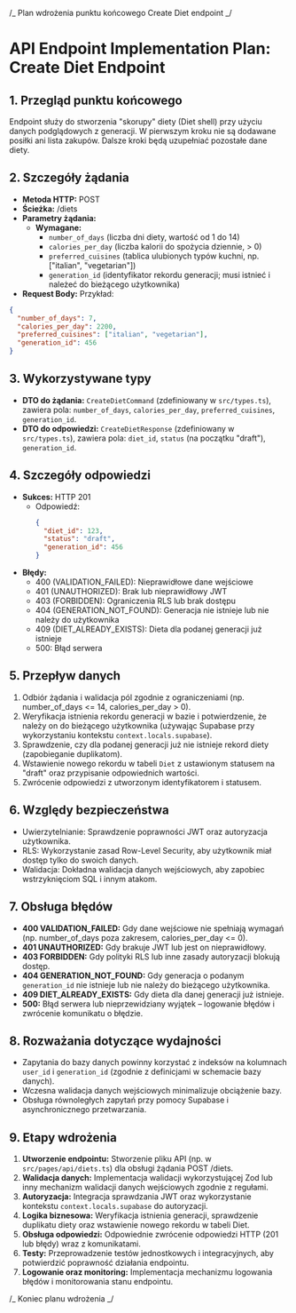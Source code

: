 /_ Plan wdrożenia punktu końcowego Create Diet endpoint _/

# API Endpoint Implementation Plan: Create Diet Endpoint

## 1. Przegląd punktu końcowego

Endpoint służy do stworzenia "skorupy" diety (Diet shell) przy użyciu danych podglądowych z generacji. W pierwszym kroku nie są dodawane posiłki ani lista zakupów. Dalsze kroki będą uzupełniać pozostałe dane diety.

## 2. Szczegóły żądania

- **Metoda HTTP:** POST
- **Ścieżka:** /diets
- **Parametry żądania:**
  - **Wymagane:**
    - `number_of_days` (liczba dni diety, wartość od 1 do 14)
    - `calories_per_day` (liczba kalorii do spożycia dziennie, > 0)
    - `preferred_cuisines` (tablica ulubionych typów kuchni, np. ["italian", "vegetarian"])
    - `generation_id` (identyfikator rekordu generacji; musi istnieć i należeć do bieżącego użytkownika)
- **Request Body:** Przykład:

```json
{
  "number_of_days": 7,
  "calories_per_day": 2200,
  "preferred_cuisines": ["italian", "vegetarian"],
  "generation_id": 456
}
```

## 3. Wykorzystywane typy

- **DTO do żądania:** `CreateDietCommand` (zdefiniowany w `src/types.ts`), zawiera pola: `number_of_days`, `calories_per_day`, `preferred_cuisines`, `generation_id`.
- **DTO do odpowiedzi:** `CreateDietResponse` (zdefiniowany w `src/types.ts`), zawiera pola: `diet_id`, `status` (na początku "draft"), `generation_id`.

## 4. Szczegóły odpowiedzi

- **Sukces:** HTTP 201
  - Odpowiedź:
    ```json
    {
      "diet_id": 123,
      "status": "draft",
      "generation_id": 456
    }
    ```
- **Błędy:**
  - 400 (VALIDATION_FAILED): Nieprawidłowe dane wejściowe
  - 401 (UNAUTHORIZED): Brak lub nieprawidłowy JWT
  - 403 (FORBIDDEN): Ograniczenia RLS lub brak dostępu
  - 404 (GENERATION_NOT_FOUND): Generacja nie istnieje lub nie należy do użytkownika
  - 409 (DIET_ALREADY_EXISTS): Dieta dla podanej generacji już istnieje
  - 500: Błąd serwera

## 5. Przepływ danych

1. Odbiór żądania i walidacja pól zgodnie z ograniczeniami (np. number_of_days <= 14, calories_per_day > 0).
2. Weryfikacja istnienia rekordu generacji w bazie i potwierdzenie, że należy on do bieżącego użytkownika (używając Supabase przy wykorzystaniu kontekstu `context.locals.supabase`).
3. Sprawdzenie, czy dla podanej generacji już nie istnieje rekord diety (zapobieganie duplikatom).
4. Wstawienie nowego rekordu w tabeli `Diet` z ustawionym statusem na "draft" oraz przypisanie odpowiednich wartości.
5. Zwrócenie odpowiedzi z utworzonym identyfikatorem i statusem.

## 6. Względy bezpieczeństwa

- Uwierzytelnianie: Sprawdzenie poprawności JWT oraz autoryzacja użytkownika.
- RLS: Wykorzystanie zasad Row-Level Security, aby użytkownik miał dostęp tylko do swoich danych.
- Walidacja: Dokładna walidacja danych wejściowych, aby zapobiec wstrzyknięciom SQL i innym atakom.

## 7. Obsługa błędów

- **400 VALIDATION_FAILED:** Gdy dane wejściowe nie spełniają wymagań (np. number_of_days poza zakresem, calories_per_day <= 0).
- **401 UNAUTHORIZED:** Gdy brakuje JWT lub jest on nieprawidłowy.
- **403 FORBIDDEN:** Gdy polityki RLS lub inne zasady autoryzacji blokują dostęp.
- **404 GENERATION_NOT_FOUND:** Gdy generacja o podanym `generation_id` nie istnieje lub nie należy do bieżącego użytkownika.
- **409 DIET_ALREADY_EXISTS:** Gdy dieta dla danej generacji już istnieje.
- **500:** Błąd serwera lub nieprzewidziany wyjątek – logowanie błędów i zwrócenie komunikatu o błędzie.

## 8. Rozważania dotyczące wydajności

- Zapytania do bazy danych powinny korzystać z indeksów na kolumnach `user_id` i `generation_id` (zgodnie z definicjami w schemacie bazy danych).
- Wczesna walidacja danych wejściowych minimalizuje obciążenie bazy.
- Obsługa równoległych zapytań przy pomocy Supabase i asynchronicznego przetwarzania.

## 9. Etapy wdrożenia

1. **Utworzenie endpointu:** Stworzenie pliku API (np. w `src/pages/api/diets.ts`) dla obsługi żądania POST /diets.
2. **Walidacja danych:** Implementacja walidacji wykorzystującej Zod lub inny mechanizm walidacji danych wejściowych zgodnie z regułami.
3. **Autoryzacja:** Integracja sprawdzania JWT oraz wykorzystanie kontekstu `context.locals.supabase` do autoryzacji.
4. **Logika biznesowa:** Weryfikacja istnienia generacji, sprawdzenie duplikatu diety oraz wstawienie nowego rekordu w tabeli Diet.
5. **Obsługa odpowiedzi:** Odpowiednie zwrócenie odpowiedzi HTTP (201 lub błędy) wraz z komunikatami.
6. **Testy:** Przeprowadzenie testów jednostkowych i integracyjnych, aby potwierdzić poprawność działania endpointu.
7. **Logowanie oraz monitoring:** Implementacja mechanizmu logowania błędów i monitorowania stanu endpointu.

/_ Koniec planu wdrożenia _/

